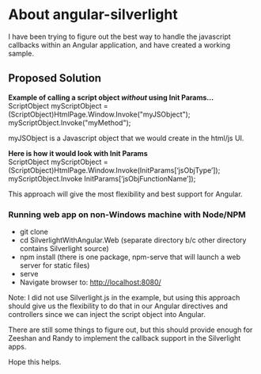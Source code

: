 About angular-silverlight
=================
I have been trying to figure out the best way to handle the javascript callbacks within an Angular application, and have created a working sample.  

Proposed Solution
-----------
**Example of calling a script object *without* using Init Params…**  
ScriptObject myScriptObject = (ScriptObject)HtmlPage.Window.Invoke("myJSObject");  
myScriptObject.Invoke("myMethod");  
 
myJSObject is a Javascript object that we would create in the html/js UI.
 
**Here is how it would look with Init Params**  
ScriptObject myScriptObject = (ScriptObject)HtmlPage.Window.Invoke(InitParams[‘jsObjType’]);  
myScriptObject.Invoke InitParams[‘jsObjFunctionName’]);  
 
This approach will give the most flexibility and best support for Angular.

### Running web app on non-Windows machine with Node/NPM
* git clone
* cd SilverlightWithAngular.Web  (separate directory b/c other directory contains Silverlight source)
* npm install   (there is one package, npm-serve that will launch a web server for static files)
* serve
* Navigate browser to: [http://localhost:8080/](http://localhost:8080/)  

Note: I did not use Silverlight.js in the example, but using this approach should give us the flexibility to do that in our Angular directives and controllers since we can inject the script object into Angular.
 
There are still some things to figure out, but this should provide enough for Zeeshan and Randy to implement the callback support in the Silverlight apps.
 
Hope this helps.

